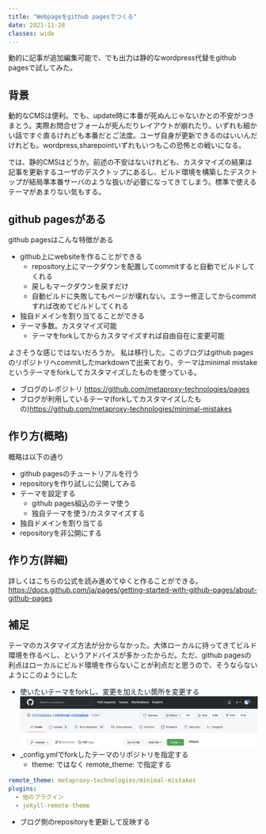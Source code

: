 ```yaml
---
title: "Webpageをgithub pagesでつくる"
date: 2021-11-28
classes: wide
---
```


動的に記事が追加編集可能で、でも出力は静的なwordpress代替をgithub pagesで試してみた。

## 背景

動的なCMSは便利。でも、update時に本番が死ぬんじゃないかとの不安がつきまとう。実際お問合せフォームが死んだりレイアウトが崩れたり。いずれも細かい話ですぐ直るけれども本番だとご法度。ユーザ自身が更新できるのはいいんだけれども。wordpress,sharepointいずれもいつもこの恐怖との戦いになる。

では、静的CMSはどうか。前述の不安はないけれども、カスタマイズの結果は記事を更新するユーザのデスクトップにあるし、ビルド環境を構築したデスクトップが結局準本番サーバのような扱いが必要になってきてしまう。標準で使えるテーマがあまりない気もする。

## github pagesがある

github pagesはこんな特徴がある
- github上にwebsiteを作ることができる
    - repository上にマークダウンを配置してcommitすると自動でビルドしてくれる
    - 戻しもマークダウンを戻すだけ
    - 自動ビルドに失敗してもページが壊れない。エラー修正してからcommitすれば改めてビルドしてくれる
- 独自ドメインを割り当てることができる
- テーマ多数。カスタマイズ可能
    - テーマをforkしてからカスタマイズすれば自由自在に変更可能

よさそうな感じではないだろうか。
私は移行した。このブログはgithub pagesのリポジトリへcommitしたmarkdownで出来ており、テーマはminimal mistakeというテーマをforkしてカスタマイズしたものを使っている。

- ブログのレポジトリ <https://github.com/metaproxy-technologies/pages>
- ブログが利用しているテーマ(forkしてカスタマイズしたもの)<https://github.com/metaproxy-technologies/minimal-mistakes>


## 作り方(概略)

概略は以下の通り
- github pagesのチュートリアルを行う
- repositoryを作り試しに公開してみる
- テーマを設定する
    - github pages組込のテーマ使う
    - 独自テーマを使う/カスタマイズする
- 独自ドメインを割り当てる
- repositoryを非公開にする

## 作り方(詳細)

詳しくはこちらの公式を読み進めてゆくと作ることができる。
<https://docs.github.com/ja/pages/getting-started-with-github-pages/about-github-pages>

## 補足

テーマのカスタマイズ方法が分からなかった。大体ローカルに持ってきてビルド環境を作るべし、というアドバイスが多かったからだ。ただ、github pagesの利点はローカルにビルド環境を作らないことが利点だと思うので、そうならないようにこのようにした

- 使いたいテーマをforkし、変更を加えたい箇所を変更する
![fork!](../assets/2021-11-28-fork.jpeg)
- _config.ymlでforkしたテーマのリポジトリを指定する
    - theme: ではなく remote_theme: で指定する
```yaml
remote_theme: metaproxy-technologies/minimal-mistakes
plugins:
  - 他のプラグイン
  - jekyll-remote-theme
```
- ブログ側のrepositoryを更新して反映する




